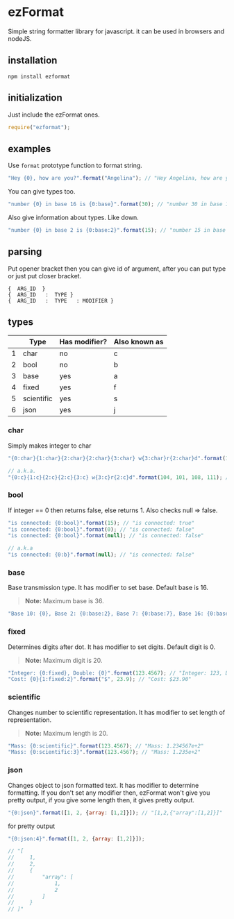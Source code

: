 ezFormat
=================

Simple string formatter library for javascript. it can be used in browsers and nodeJS.

installation
-------------

    npm install ezformat


initialization
---------

Just include the ezFormat ones.
```javascript
require("ezformat");
```


examples
----------------

Use `format` prototype function to format string.

```javascript
"Hey {0}, how are you?".format("Angelina"); // "‌Hey Angelina, how are you?"
```

You can give types too.

```javascript
"number {0} in base 16 is {0:base}".format(30); // ‌"number 30 in base 16 is 1e"
```

Also give information about types. Like down.


```javascript
"number {0} in base 2 is {0:base:2}".format(15); // ‌"number 15 in base 2 is 1111"
```

parsing
---------------
Put opener bracket then you can give id of argument, after you can put type or just put closer bracket.
```
{  ARG_ID  }
{  ARG_ID   :  TYPE }
{  ARG_ID   :  TYPE   : MODIFIER }
```

types
-------------
|                  | Type                         | Has modifier?    | Also known as    |
 ----------------- | ---------------------------- | ---------------- | ------------------
| 1                | char                         | no               | c               |
| 2                | bool                         | no               | b               |
| 3                | base                         | yes              | a              |
| 4                | fixed                        | yes              | f              |
| 5                | scientific                   | yes              | s              |
| 6                | json                         | yes              | j              |

### char

Simply makes integer to char

```javascript
"{0:char}{1:char}{2:char}{2:char}{3:char} w{3:char}r{2:char}d".format(104, 101, 108, 111); // "hello world"

// a.k.a.
"{0:c}{1:c}{2:c}{2:c}{3:c} w{3:c}r{2:c}d".format(104, 101, 108, 111); // "hello world"
```

### bool

If integer == 0 then returns false, else returns 1. Also checks null => false.

```javascript
"is connected: {0:bool}".format(15); // "is connected: true"
"is connected: {0:bool}".format(0); // "is connected: false"
"is connected: {0:bool}".format(null); // "is connected: false"

// a.k.a
"is connected: {0:b}".format(null); // "is connected: false"
```

### base

Base transmission type. It has modifier to set base. Default base is 16.

> **Note:**
> Maximum base is 36.

```javascript
"Base 10: {0}, Base 2: {0:base:2}, Base 7: {0:base:7}, Base 16: {0:base}".format(15); // "Base 10: 100, Base 2: 1100100, Base 7: 202, Base 16: 64"
```

### fixed

Determines digits after dot. It has modifier to set digits. Default digit is 0.

> **Note:**
> Maximum digit is 20.

```javascript
"Integer: {0:fixed}, Double: {0}".format(123.4567); // "Integer: 123, Double: 123.4567"
"Cost: {0}{1:fixed:2}".format("$", 23.9); // "Cost: $23.90"
```

### scientific

Changes number to scientific representation. It has modifier to set length of representation.

> **Note:**
> Maximum length is 20.

```javascript
"Mass: {0:scientific}".format(123.4567); // "Mass: 1.234567e+2"
"Mass: {0:scientific:3}".format(123.4567); // "Mass: 1.235e+2"
```

### json

Changes object to json formatted text. It has modifier to determine formatting. If you don't set any modifier then, ezFormat won't give you pretty output, if you give some length then, it gives pretty output.

```javascript
"{0:json}".format([1, 2, {array: [1,2]}]); // "[1,2,{"array":[1,2]}]"
```

for pretty output

```javascript
"{0:json:4}".format([1, 2, {array: [1,2]}]);

// "[
//     1,
//     2,
//     {
//         "array": [
//             1,
//             2
//         ]
//     }
// ]"

```

